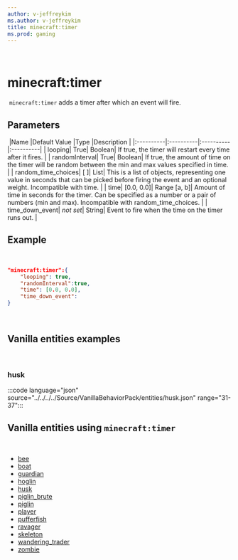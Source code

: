 ```yaml
---
author: v-jeffreykim
ms.author: v-jeffreykim
title: minecraft:timer
ms.prod: gaming
---
```

​
# minecraft:timer
​
`minecraft:timer` adds a timer after which an event will fire.
​
## Parameters
​
|Name |Default Value  |Type  |Description  |
|:----------|:----------|:----------|:----------|
| looping| True| Boolean| If true, the timer will restart every time after it fires. |
| randomInterval| True| Boolean| If true, the amount of time on the timer will be random between the min and max values specified in time. |
| random_time_choices| [ ]| List| This is a list of objects, representing one value in seconds that can be picked before firing the event and an optional weight. Incompatible with time. |
| time| [0.0, 0.0]| Range [a, b]| Amount of time in seconds for the timer. Can be specified as a number or a pair of numbers (min and max). Incompatible with random_time_choices. |
| time_down_event| *not set*| String| Event to fire when the time on the timer runs out. |​

## Example
​
```json
"minecraft:timer":{
    "looping": true,
    "randomInterval":true,
    "time": [0.0, 0.0],
    "time_down_event": 
}
```
​
## Vanilla entities examples
​
### husk

:::code language="json" source="../../../../Source/VanillaBehaviorPack/entities/husk.json" range="31-37":::
​
## Vanilla entities using `minecraft:timer`
​
- [bee](../../../../Source/VanillaBehaviorPack_Snippets/entities/bee.md)
- [boat](../../../../Source/VanillaBehaviorPack_Snippets/entities/boat.md)
- [guardian](../../../../Source/VanillaBehaviorPack_Snippets/entities/guardian.md)
- [hoglin](../../../../Source/VanillaBehaviorPack_Snippets/entities/hoglin.md)
- [husk](../../../../Source/VanillaBehaviorPack_Snippets/entities/husk.md)
- [piglin_brute](../../../../Source/VanillaBehaviorPack_Snippets/entities/piglin_brute.md)
- [piglin](../../../../Source/VanillaBehaviorPack_Snippets/entities/piglin.md)
- [player](../../../../Source/VanillaBehaviorPack_Snippets/entities/player.md)
- [pufferfish](../../../../Source/VanillaBehaviorPack_Snippets/entities/pufferfish.md)
- [ravager](../../../../Source/VanillaBehaviorPack_Snippets/entities/ravager.md)
- [skeleton](../../../../Source/VanillaBehaviorPack_Snippets/entities/skeleton.md)
- [wandering_trader](../../../../Source/VanillaBehaviorPack_Snippets/entities/wandering_trader.md)
- [zombie](../../../../Source/VanillaBehaviorPack_Snippets/entities/zombie.md)